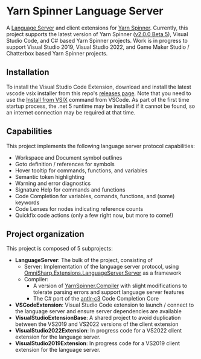 # Yarn Spinner Language Server
A [Language Server](https://microsoft.github.io/language-server-protocol/) and client extensions for [Yarn Spinner](https://github.com/YarnSpinnerTool/YarnSpinner). Currently, this project supports the latest version of Yarn Spinner ([v2.0.0 Beta 5](https://github.com/YarnSpinnerTool/YarnSpinner/releases/tag/v2.0.0-beta5)), Visual Studio Code, and C# based Yarn Spinner projects. Work is in progress to support Visual Studio 2019, Visual Studio 2022, and Game Maker Studio / Chatterbox based Yarn Spinner projects.

## Installation
To install the Visual Studio Code Extension, download and install the latest vscode vsix installer from this repo's [releases page](https://github.com/pappleby/YarnSpinnerLanguageServer/releases). Note that you need to use the [Install from VSIX](https://user-images.githubusercontent.com/408888/133859287-0ec32501-a711-4ed4-922c-cc7e3c788783.png) command from VSCode. As part of the first time startup process, the .net 5 runtime may be installed if it cannot be found, so an internet connection may be required at that time.


## Capabilities
This project implements the following language server protocol capabilities:

- Workspace and Document symbol outlines
- Goto definition / references for symbols
- Hover tooltip for commands, functions, and variables
- Semantic token highlighting
- Warning and error diagnostics
- Signature Help for commands and functions
- Code Completion for variables, comands, functions, and (some) keywords
- Code Lenses for nodes indicating reference counts
- Quickfix code actions (only a few right now, but more to come!)

## Project organization
This project is composed of 5 subprojects:
- **LanguageServer**: The bulk of the project, consisting of 
  - Server: Implementation of the language server protocol, using [OmniSharp.Extensions.LanguageServer.Server](https://github.com/OmniSharp/csharp-language-server-protocol) as a framework
  - Compiler: 
    - A version of [YarnSpinner.Compiler](https://github.com/YarnSpinnerTool/YarnSpinner/tree/main/YarnSpinner.Compiler) with slight modifications to tolerate parsing errors and support language server features
    - The C# port of the [antlr-c3](https://github.com/mike-lischke/antlr4-c3) Code Completion Core
- **VSCodeExtension**: Visual Studio Code extension to launch / connect to the language server and ensure server dependencies are available
- **VisualStudioExtensionBase**: A shared project to avoid duplication between the VS2019 and VS2022 versions of the client extension
- **VisualStudio2022Extension**: In progress code for a VS2022 client extension for the language server.
- **VisualStudio2019Extension**: In progress code for a VS2019 client extension for the language server.

